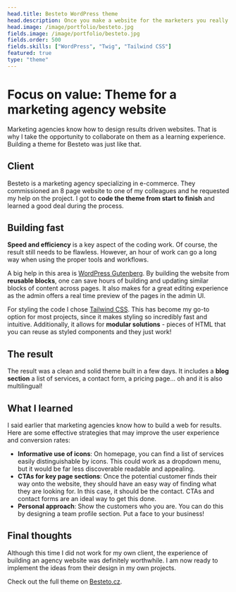 ```yaml
---
head.title: Besteto WordPress theme
head.description: Once you make a website for the marketers you really get to know how to focus on the results.
head.image: /image/portfolio/besteto.jpg
fields.image: /image/portfolio/besteto.jpg
fields.order: 500
fields.skills: ["WordPress", "Twig", "Tailwind CSS"]
featured: true
type: "theme"
---
```


# Focus on value: Theme for a marketing agency website

Marketing agencies know how to design results driven websites. That is why I take the opportunity to collaborate on them as a learning experience. Building a theme for Besteto was just like that.

## Client

Besteto is a marketing agency specializing in e-commerce. They commissioned an 8 page website to one of my colleagues and he requested my help on the project. I got to **code the theme from start to finish** and learned a good deal during the process.

## Building fast

**Speed and efficiency** is a key aspect of the coding work. Of course, the result still needs to be flawless. However, an hour of work can go a long way when using the proper tools and workflows.

A big help in this area is [WordPress Gutenberg](/blog/wordpress-gutenberg-101). By building the website from **reusable blocks**, one can save hours of building and updating similar blocks of content across pages. It also makes for a great editing experience as the admin offers a real time preview of the pages in the admin UI.

For styling the code I chose [Tailwind CSS](https://tailwindcss.com/). This has become my go-to option for most projects, since it makes styling so incredibly fast and intuitive. Additionally, it allows for **modular solutions** - pieces of HTML that you can reuse as styled components and they just work!

## The result

The result was a clean and solid theme built in a few days. It includes a **blog section** a list of services, a contact form, a pricing page... oh and it is also multilingual!

## What I learned

I said earlier that marketing agencies know how to build a web for results. Here are some effective strategies that may improve the user experience and conversion rates:

- **Informative use of icons**: On homepage, you can find a list of services easily distinguishable by icons. This could work as a dropdown menu, but it would be far less discoverable readable and appealing.
- **CTAs for key page sections**: Once the potential customer finds their way onto the website, they should have an easy way of finding what they are looking for. In this case, it should be the contact. CTAs and contact forms are an ideal way to get this done.
- **Personal approach**: Show the customers who you are. You can do this by designing a team profile section. Put a face to your business!

## Final thoughts

Although this time I did not work for my own client, the experience of building an agency website was definitely worthwhile. I am now ready to implement the ideas from their design in my own projects.

Check out the full theme on [Besteto.cz](https://www.besteto.cz/).

